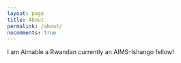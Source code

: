 ```yaml
---
layout: page
title: About
permalink: /about/
nocomments: true
---
```


I am Aimable a Rwandan currently an AIMS-Ishango fellow!
